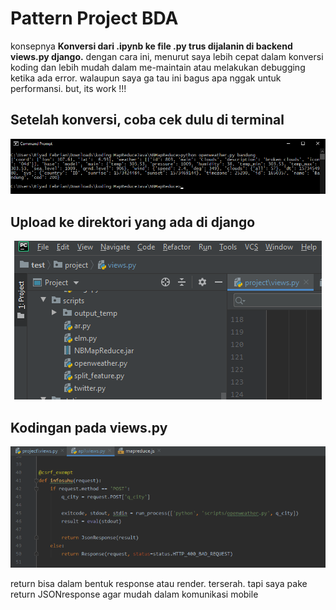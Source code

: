 # Pattern Project BDA
konsepnya <b>Konversi dari .ipynb ke file .py trus dijalanin di backend views.py django.</b>
dengan cara ini, menurut saya lebih cepat dalam konversi koding dan lebih mudah dalam me-maintain atau melakukan debugging ketika ada error. walaupun saya ga tau ini bagus apa nggak untuk performansi. but, its work !!!


## Setelah konversi, coba cek dulu di terminal
<p align="center">
  <img src="https://github.com/riyadfebrian/project-BDA-pattern/blob/master/media/run_via_terminal.png">
</p>

## Upload ke direktori yang ada di django
<p align="center">
  <img  src="https://github.com/riyadfebrian/project-BDA-pattern/blob/master/media/pyfilestructure.png">
</p>

## Kodingan pada views.py
<p align="center">
  <img src="https://github.com/riyadfebrian/project-BDA-pattern/blob/master/media/apiviews.png">
</p>
return bisa dalam bentuk response atau render. terserah. tapi saya pake return JSONresponse agar mudah dalam komunikasi mobile

